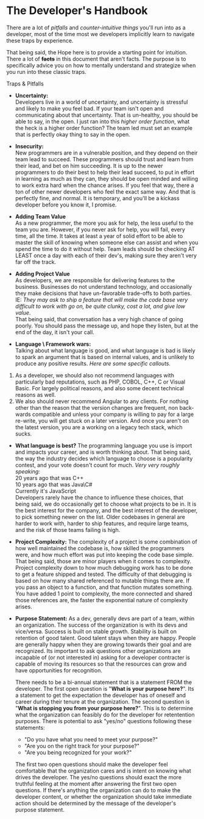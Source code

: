 # The Developer's Handbook

There are a lot of *pitfalls* and *counter-intuitive things* you'll run into as a developer, most of the time most we developers implicitly learn to navigate these traps by experience.

That being said, the Hope here is to provide a starting point for intuition. There a lot of **~~facts~~** in this document that aren't facts. The purpose is to specifically advice you on how to mentally understand and strategize when you run into these classic traps.

Traps & Pitfalls
* **Uncertainty:**  
Developers live in a world of uncertainty, and uncertainty is stressful and likely to make you feel bad. If your team isn't open and communicating about that uncertainty. That is un-healthy, you should be able to say, in the open. I just ran into this *higher order function*, what the heck is a higher order function? The team led must set an example that is perfectly okay thing to say in the open.

* **Insecurity:**  
New programmers are in a vulnerable position, and they depend on their team lead to succeed. These programmers should trust and learn from their lead, and bet on him succeeding. It is up to the newer programmers to do their best to help their lead succeed, to put in effort in learning as much as they can, they should be open minded and willing to work extra hard when the chance arises. If you feel that way, there a ton of other newer developers who feel the exact same way. And that is perfectly fine, and normal. It is temporary, and you'll be a kickass developer before you know it, I promise.

* **Adding Team Value**  
As a new programmer, the more you ask for help, the less useful to the team you are. However, if you never ask for help, you will fail, every time, all the time. It takes at least a year of solid effort to be able to master the skill of knowing when someone else can assist and when you spend the time to do it without help. Team leads should be checking AT LEAST once a day with each of their dev's, making sure they aren't very far off the track.

* **Adding Project Value**  
As developers, we are responsible for delivering features to the business. Businesses do not understand technology, and occasionally they make decisions that have un-favorable trade-offs to both parties.  
IE: *They may ask to ship a feature that will make the code base very difficult to work with go on, be quite clunky, cost a lot, and give low value*.  
That being said, that conversation has a very high chance of going poorly. You should pass the message up, and hope they listen, but at the end of the day, it isn't your call.

* **Language \ Framework wars:**  
Talking about what language is good, and what language is bad is likely to spark an argument that is based on internal values, and is unlikely to produce any positive results. *Here are some specific callouts.*  
1. As a developer, we should also not recommend languages with particularly bad reputations, such as PHP, COBOL, C++, C or Visual Basic. For largely political reasons, and also some decent technical reasons as well.  
2. We also should never recommend Angular to any clients. For nothing other than the reason that the version changes are frequent, non back-wards compatible and unless your company is willing to pay for a large re-write, you will get stuck on a later version. And once you aren't on the latest version, you are a working on a legacy tech stack, which sucks.

* **What language is best?**
The programming language you use is import and impacts your career, and is worth thinking about. That being said, the way the industry decides which language to choose is a popularity contest, and your vote doesn't count for much. *Very very roughly speaking:*  
20 years ago that was C++  
10 years ago that was Java\C#  
Currently it's JavaScript  
Developers rarely have the chance to influence these choices, that being said, we do occasionally get to choose what projects to be in. It is the best interest for the company, and the best interest of the developer, to pick something newer on the list. Older codebases in general are harder to work with, harder to ship features, and require large teams, and the risk of those teams failing is high.

* **Project Complexity:**
The complexity of a project is some combination of how well maintained the codebase is, how skilled the programmers were, and how much effort was put into keeping the code base simple. That being said, those are minor players when it comes to complexity.    
Project complexity down to how much debugging work has to be done to get a feature shipped and tested. The difficulty of that debugging is based on how many shared referenced to mutable things there are. If you pass an object to a function, and that function mutates something. You have added 1 point to complexity, the more connected and shared those references are, the faster the exponential nature of complexity arises.

* **Purpose Statement:** 
As a dev, generally devs are part of a team, within an organization. The success of the organization is with its devs and vice/versa. Success is built on stable growth. Stability is built on retention of good talent. Good talent stays when they are happy. People are generally happy when they are growing towards their goal and are recognized. Its important to ask questions other organizations are incapable of (or not interested in) asking for a developer contracter is capable of moving its resources so that the resources can grow and have opportunities for recognition. 

  There needs to be a bi-annual statement that is a statement FROM the developer. The first open question is "**What is your purpose here?**". Its a statement to get the expectation the developer has of oneself and career during their tenure at the organization. The second question is "**What is stopping you from your purpose here?**". This is to determine what the organization can feasibly do for the developer for retentention purposes. There is potential to ask "yes/no" questions following these statements:
  
  * "Do you have what you need to meet your purpose?"
  * "Are you on the right track for your purpose?"
  * "Are you being recognized for your work?"

  The first two open questions should make the developer feel comfortable that the organization cares and is intent on knowing what drives the developer. The yes/no questions should exact the more truthful feeling at the moment after answering the first two open questions. If there's anything the organization can do to make the developer content, or whether the organization should take immediate action should be determined by the message of the developer's purpose statement.
